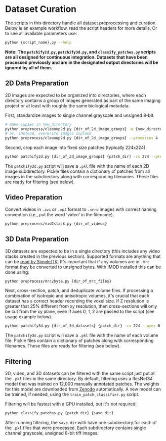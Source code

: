 # Dataset Curation

The scripts in this directory handle all dataset preprocessing and curation. Below is an example workflow, read the script headers for more details. Or to see all available parameters use:

```bash
python {script_name}.py --help
```

**Note: The ```patchify2d.py```, ```patchify3d.py```,  and ```classify_patches.py``` scripts are all designed for continuous integration. Datasets that have been processed previously and are in the designated output directories will be ignored by all of them.**

## 2D Data Preparation

2D images are expected to be organized into directories, where each directory contains a group of images generated
as part of the same imaging project or at least with roughly the same biological metadata.

First, standardize images to single channel grayscale and unsigned 8-bit:

```bash
# make copies in new_directory
python preprocess/cleanup2d.py {dir_of_2d_image_groups} -o {new_directory} --processes 4
# or, instead, overwrite images inplace
python preprocess/cleanup2d.py {dir_of_2d_image_groups} --processes 4
```
Second, crop each image into fixed size patches (typically 224x224):

```bash
python patchify2d.py {dir_of_2d_image_groups} {patch_dir} -cs 224 --processes 4
```

The ```patchify2d.py``` script will save a ```.pkl``` file with the name of each 2D image subdirectory. Pickle files contain a dictionary of patches from all images in the subdirectory along with corresponding filenames. These files are ready for filtering (see below).

## Video Preparation

Convert videos in ```.avi``` or ```.mp4``` format to ```.nrrd``` images with correct naming convention (i.e., put the word 'video' in the filename).

```bash
python preprocess/vid2stack.py {dir_of_videos}
```

## 3D Data Preparation

3D datasets are expected to be in a single directory (this includes any video stacks created in the previous section). Supported formats are anything that can be [read by SimpleITK](https://simpleitk.readthedocs.io/en/v1.2.3/Documentation/docs/source/IO.html). It's important that if any volumes are in ```.mrc``` format they be converted to unsigned bytes. With IMOD installed this can be done using:

```bash
python preprocess/mrc2byte.py {dir_of_mrc_files}
```

Next, cross-section, patch, and deduplicate volume files. If processing a combination of isotropic and anisotropic volumes, it's crucial that each dataset has a correct header recording the voxel size. If Z resolution is greater that 25% 
different from xy resolution, then cross-sections will only be cut from the xy plane, even if axes 0, 1, 2 are passed to the script (see usage example below). 

```bash
python patchify3d.py {dir_of_3d_datasets} {patch_dir} -cs 224 --axes 0 1 2 --processes 4
```

The ```patchify3d.py``` script will save a ```.pkl``` file with the name of each volume file. Pickle files contain a dictionary of patches along with corresponding filenames. These files are ready for filtering (see below).

## Filtering 

2D, video, and 3D datasets can be filtered with the same script just put all the ```.pkl``` files in the same directory. By default, filtering uses a ResNet34 model that was trained on 12,000 manually annotated patches. The weights for this model are downloaded from [Zenodo](https://zenodo.org/record/6458015#.YlmNaS-cbTR) automatically. A new model can be trained, if needed, using the ```train_patch_classifier.py``` script.

Filtering will be fastest with a GPU installed, but it's not required.

```bash
python classify_patches.py {patch_dir} {save_dir}
```

After running filtering, the ```save_dir``` with have one subdirectory for each of the ```.pkl``` files that were processed. Each subdirectory contains single channel grayscale, unsigned 8-bit tiff images.


